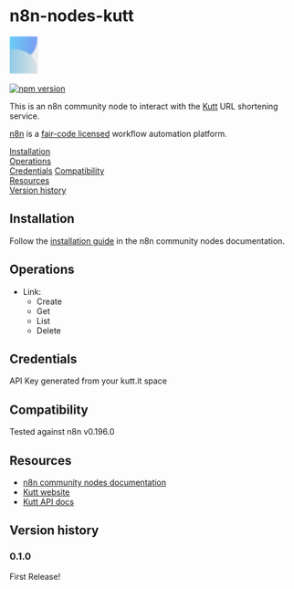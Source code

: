 # n8n-nodes-kutt

![logo](./docs/kutt.svg)

[![npm version](https://badge.fury.io/js/@oneacrefund%2Fn8n-nodes-kutt.svg)](https://badge.fury.io/js/@oneacrefund%2Fn8n-nodes-kutt)

This is an n8n community node to interact with the [Kutt](https://kutt.it/) URL shortening service.

[n8n](https://n8n.io/) is a [fair-code licensed](https://docs.n8n.io/reference/license/) workflow automation platform.

[Installation](#installation)  
[Operations](#operations)  
[Credentials](#credentials)
[Compatibility](#compatibility)  
[Resources](#resources)  
[Version history](#version-history)

## Installation

Follow the [installation guide](https://docs.n8n.io/integrations/community-nodes/installation/) in the n8n community nodes documentation.

## Operations

* Link:
  * Create
  * Get
  * List
  * Delete

## Credentials

API Key generated from your kutt.it space

## Compatibility

Tested against n8n v0.196.0

## Resources

* [n8n community nodes documentation](https://docs.n8n.io/integrations/community-nodes/)
* [Kutt website](https://kutt.it/)
* [Kutt API docs](https://docs.kutt.it/)

## Version history

### 0.1.0

First Release!
